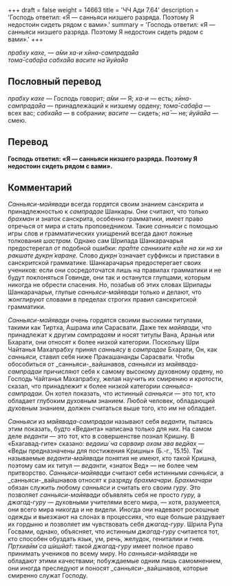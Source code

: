 +++
draft = false
weight = 14663
title = 'ЧЧ Ади 7.64'
description = 'Господь ответил: «Я — санньяси низшего разряда. Поэтому Я недостоин сидеть рядом с вами».'
summary = 'Господь ответил: «Я — санньяси низшего разряда. Поэтому Я недостоин сидеть рядом с вами».'
+++

_прабху кахе, — а̄ми ха-и хӣна-сампрада̄йа  
тома̄-саба̄ра сабха̄йа васите на̄ йуйа̄йа_

## Пословный перевод

_прабху_ _кахе_ — Господь говорит; _а̄ми_ — Я; _ха_\-_и_ — есть; _хӣна_\-_сампрада̄йа_ — принадлежащий к низшему ордену; _тома̄_\-_саба̄ра_ — всех вас; _сабха̄йа_ — в собрании; _васите_ — сидеть; _на̄_ — не; _йуйа̄йа_ — смею.

## Перевод

**Господь ответил: «Я — санньяси низшего разряда. Поэтому Я недостоин сидеть рядом с вами».**

## Комментарий

_Санньяси-майявади_ всегда гордятся своим знанием санскрита и принадлежностью к _сампрадае_ Шанкары. Они считают, что только _брахман_ и знаток санскрита, особенно грамматики, имеет право отречься от мира и стать проповедником. Такие _санньяси_ с помощью игры слов и грамматических ухищрений всегда дают ложные толкования _шастрам._ Однако сам Шрипада Шанкарачарья предостерегал от подобной ошибки: _пра̄пте саннихите ка̄ле на хи на хи ракшате д̣укр̣н̃ каран̣е._ Слово _д̣укр̣н̃_ означает суффиксы и приставки в санскритской грамматике. Шанкарачарья предостерегает своих учеников: если они сосредоточатся лишь на правилах грамматики и не будут поклоняться Говинде, они так и останутся глупцами, которым никогда не обрести спасения. Но, позабыв об этих словах Шрипады Шанкарачарьи, глупые _санньяси-майявади_ только и делают, что жонглируют словами в пределах строгих правил санскритской грамматики.

_Санньяси-майявади_ очень гордятся своими высокими титулами, такими как Тиртха, Ашрама или Сарасвати. Даже тех _майявади,_ что принадлежат к другим _сампрадаям_ и носят титулы Вана, Аранья или Бхарати, они относят к более низкой категории. Поскольку Шри Чайтанья Махапрабху принял _санньясу_ в _сампрадае_ Бхарати, Он, как _санньяси,_ ставил себя ниже Пракашананды Сарасвати. Чтобы обособиться от _санньяси-_вайшнавов, _санньяси_ из _майявада-сампрадаи_ причисляют себя к самому высокому духовному ордену, но Господь Чайтанья Махапрабху, желая научить их смирению и кротости, сказал, что принадлежит к более низкой категории _санньяса-сампрадаи_. Он хотел показать, что истинный _санньяси_ — это тот, кто обладает глубоким духовным знанием. Любой человек, обладающий духовным знанием, должен считаться выше того, кто им не обладает.

_Санньяси_ из _майявада-сампрадаи_ называют себя _веданти,_ пытаясь этим показать, будто «Веданта» написана только для них. На самом деле _веданти_ — это тот, кто в совершенстве познал Кришну. В «Бхагавад-гите» сказано: _ведаиш́ ча сарваир ахам эва ведйах̣ —_ «Веды предназначены для постижения Кришны» (Б.-г., 15.15). Так называемые _веданти-майявади_ понятия не имеют, кто такой Кришна, поэтому сам их титул — _веданти,_ «знаток Вед» — не более чем притворство. _Санньяси-майявади_ считают себя истинными _санньяси,_ а _санньяси-_вайшнавов относят к разряду _брахмачари_. _Брахмачари_ обязан служить любому _санньяси_ и считать его своим _гуру_. Это позволяет _санньяси-майявади_ объявлять себя не просто _гуру,_ а _джагад-гуру_ — духовными учителями всего мира, — хотя, разумеется, они всего мира никогда и не видели. Иногда они надевают роскошные одежды и выезжают на слонах в процессиях, что еще больше раздувает их гордыню и позволяет им чувствовать себя _джагад-гуру_. Шрила Рупа Госвами, однако, объясняет, что истинным _джагад-гуру_ считается тот, кто способен обуздать язык, ум, речь, желудок, гениталии и гнев. _Пр̣тхивӣм̇ са ш́ишйа̄т:_ такой _джагад-гуру_ имеет полное право принимать учеников по всему миру. Но _санньяси-майявади_ не обладают этими качествами; побуждаемые одним лишь самомнением, они иногда преследуют и поносят _санньяси-_вайшнавов, которые смиренно служат Господу.
